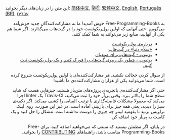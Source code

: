 
این متن را در زبان‌های دیگر بخوانید: [简体中文](HOWTO-zh.md), [हिन्दी](HOWTO-hi.md), [繁體中文](HOWTO-zh-TW.md), [English](HOWTO.md), [Português (BR)](HOWTO.pt_BR.md), [עברית](HOWTO-he.md)
<div dir="rtl">
به Free-Programming-Books خوش آمدید! ما به مشارکت‌کنندگان جدید خوش‌آمد می‌گوییم. حتی آنهایی که اولین پول‌ریکوئست خود را در گیت‌هاب می‌گذارند. اگر شما هم یکی از آنهایید، منابع زیر می‌توانند به شما کمک کنند.

* [درباره‌ی پول‌ریکوئست](https://help.github.com/articles/about-pull-requests/)
* [«سلام دنیا» در گیت‌هاب](https://guides.github.com/activities/hello-world/)
* [یوتیوب - گیت‌هاب برای مبتدیان](https://www.youtube.com/watch?v=0fKg7e37bQE)
* [یوتیوب - چطور یک ریپوی گیت‌هاب را فورک کنیم و یک پول‌ریکوئست ثبت کنیم.](https://www.youtube.com/watch?v=G1I3HF4YWEw)


از سوال کردن خجالت نکشید. هر مشارکت‌کننده‌ای با اولین پول‌ریکوئست شروع کرده است. شما می‌توانید یکی از هزاران مشارکت‌کننده‌ی ما باشید!

حتی اگر مشارکت‌کننده‌ی باتجربه‌ی پروژه‌های متن‌باز هستید، چیزهایی هست که شاید سطح شما را بالاتر ببرد. وقتی پی‌آر خود را ثبت می‌کنید، Travis-CI یک linter اجرا می‌کند که معمولا مشکلات فاصله‌گذاری یا ترتیب الفبایی را کشف می‌کند. اگر دکمه‌ی سبز را دیدید، یعنی همه چیز برای بازبینی آماده است، در غیر این صورت، روی لینک تراویس بزنید تا بفهمید لینتر چه چیزی را دوست نداشته است. مشکل را حل کنید و یک کامیت به پی‌آر خود اضافه کن.

در پایان، اگر مطمئن نیستید که منبعی که می‌خواهید اضافه کنید، برای Free-Programming-Books مناسب باشد، راهنماهای [CONTRIBUTING](/CONTRIBUTING.md) را بخوانید.
</div>
